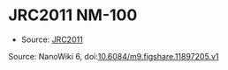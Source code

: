 <a name="material" />

# JRC2011 NM-100
<script type="application/ld+json">
  {
    "@context": "https://schema.org/",
    "@type": "ChemicalSubstance",
    "@id": "https://egonw.github.io/nanowiki/nanowiki340.html#material",
    "http://purl.org/dc/terms/conformsTo":
      {
        "@type": "CreativeWork",
        "@id": "https://bioschemas.org/profiles/ChemicalSubstance/0.4-RELEASE/"
      },
    "identfier": "340",
    "name": "JRC2011 NM-100",
    "url": "https://egonw.github.io/nanowiki/nanowiki340.html#material",
    "sameAs": "http://127.0.0.1/mediawiki/index.php/Special:URIResolver/JRC2011_NM-2D100"
  }
</script>


* Source: [JRC2011](JRC2011.md)


Source: NanoWiki 6, doi:[10.6084/m9.figshare.11897205.v1](https://doi.org/10.6084/m9.figshare.11897205.v1)
